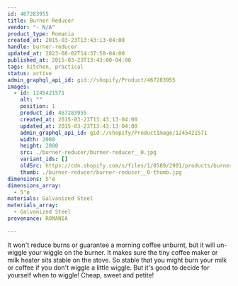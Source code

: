 ```yaml
---
id: 467283955
title: Burner Reducer
vendor: "- N/A"
product_type: Romania
created_at: 2015-03-23T13:43:13-04:00
handle: burner-reducer
updated_at: 2023-08-02T14:37:50-04:00
published_at: 2015-03-23T13:43:00-04:00
tags: kitchen, practical
status: active
admin_graphql_api_id: gid://shopify/Product/467283955
images:
  - id: 1245421571
    alt: ""
    position: 1
    product_id: 467283955
    created_at: 2015-03-23T13:43:13-04:00
    updated_at: 2015-03-23T13:43:13-04:00
    admin_graphql_api_id: gid://shopify/ProductImage/1245421571
    width: 2000
    height: 2000
    src: ./burner-reducer/burner-reducer__0.jpg
    variant_ids: []
    oldSrc: https://cdn.shopify.com/s/files/1/0589/2901/products/burner_reducer.jpeg?v=1427132593
    thumb: ./burner-reducer/burner-reducer__0-thumb.jpg
dimensions: 5"ø
dimensions_array:
  - 5"ø
materials: Galvanized Steel
materials_array:
  - Galvanized Steel
provenance: ROMANIA

---
```


It won't reduce burns or guarantee a morning coffee unburnt, but it will un-wiggle your wiggle on the burner. It makes sure the tiny coffee maker or milk heater sits stable on the stove. So stable that you might burn your milk or coffee if you don't wiggle a little wiggle. But it's good to decide for yourself when to wiggle! Cheap, sweet and petite!
